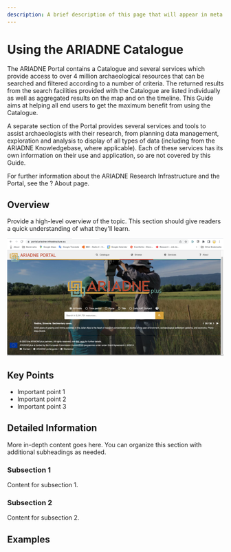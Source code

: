 ```yaml
---
description: A brief description of this page that will appear in meta tags and social cards
---
```


# Using the ARIADNE Catalogue

The ARIADNE Portal contains a Catalogue and several services which provide access to over 4 million archaeological resources that can be searched and filtered according to a number of criteria. The returned results from the search facilities provided with the Catalogue are listed individually as well as aggregated results on the map and on the timeline. This Guide aims at helping all end users to get the maximum benefit from using the Catalogue.

A separate section of the Portal provides several services and tools to assist archaeologists with their research, from planning data management, exploration and analysis to display of all types of data (including from the ARIADNE Knowledgebase, where applicable). Each of these services has its own information on their use and application, so are not covered by this Guide.

For further information about the ARIADNE Research Infrastructure and the Portal, see the ? About page.

## Overview

Provide a high-level overview of the topic. This section should give readers a quick understanding of what they'll learn.


![Alt text](../assets/01-Landing-page-800x433.png)



## Key Points

- Important point 1
- Important point 2
- Important point 3

## Detailed Information

More in-depth content goes here. You can organize this section with additional subheadings as needed.

### Subsection 1

Content for subsection 1.

### Subsection 2

Content for subsection 2.

## Examples

